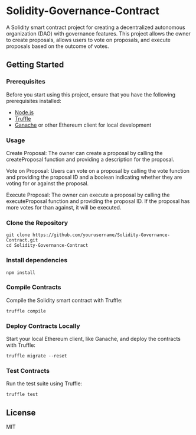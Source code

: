 # Solidity-Governance-Contract
A Solidity smart contract project for creating a decentralized autonomous organization (DAO) with governance features. This project allows the owner to create proposals, allows users to vote on proposals, and execute proposals based on the outcome of votes.

## Getting Started

### Prerequisites
Before you start using this project, ensure that you have the following prerequisites installed:
- [Node.js](https://nodejs.org/)
- [Truffle](https://www.trufflesuite.com/truffle)
- [Ganache](https://www.trufflesuite.com/ganache) or other Ethereum client for local development

### Usage
Create Proposal:
The owner can create a proposal by calling the createProposal function and providing a description for the proposal.

Vote on Proposal:
Users can vote on a proposal by calling the vote function and providing the proposal ID and a boolean indicating whether they are voting for or against the proposal.

Execute Proposal:
The owner can execute a proposal by calling the executeProposal function and providing the proposal ID. If the proposal has more votes for than against, it will be executed.

### Clone the Repository
```
git clone https://github.com/yourusername/Solidity-Governance-Contract.git
cd Solidity-Governance-Contract
```

### Install dependencies
```
npm install
```

### Compile Contracts
Compile the Solidity smart contract with Truffle:
```
truffle compile
```

### Deploy Contracts Locally
Start your local Ethereum client, like Ganache, and deploy the contracts with Truffle:
```
truffle migrate --reset
```

### Test Contracts
Run the test suite using Truffle:
```
truffle test
```

## License
MIT
